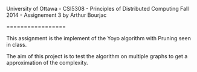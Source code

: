 University of Ottawa - CSI5308 - Principles of Distributed Computing
Fall 2014 - Assignement 3 by Arthur Bourjac

=================

This assignment is the implement of the Yoyo algorithm with Pruning seen in class.

The aim of this project is to test the algorithm on multiple graphs to get a approximation of the complexity.

